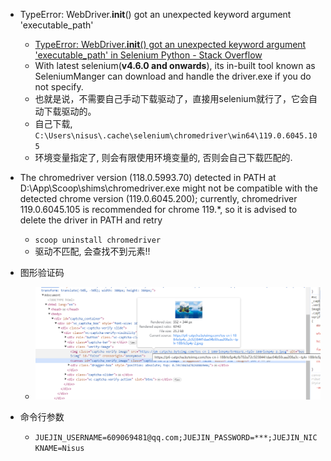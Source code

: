 

* TypeError: WebDriver.__init__() got an unexpected keyword argument 'executable_path'
  * [TypeError: WebDriver.__init__() got an unexpected keyword argument 'executable_path' in Selenium Python - Stack Overflow](https://stackoverflow.com/questions/76550506/typeerror-webdriver-init-got-an-unexpected-keyword-argument-executable-p)
  * With latest selenium(**v4.6.0 and onwards**), its in-built tool known as SeleniumManger can download and handle the driver.exe if you do not specify. 
  * 也就是说，不需要自己手动下载驱动了，直接用selenium就行了，它会自动下载驱动的。
  * 自己下载, `C:\Users\nisus\.cache\selenium\chromedriver\win64\119.0.6045.105`
  * 环境变量指定了, 则会有限使用环境变量的, 否则会自己下载匹配的.

* The chromedriver version (118.0.5993.70) detected in PATH at D:\App\Scoop\shims\chromedriver.exe might not be compatible with the detected chrome version (119.0.6045.200); currently, chromedriver 119.0.6045.105 is recommended for chrome 119.*, so it is advised to delete the driver in PATH and retry
  * `scoop uninstall chromedriver`
  * 驱动不匹配, 会查找不到元素!!


* 图形验证码
  * ![img.png](img.png)


* 命令行参数
  * `JUEJIN_USERNAME=609069481@qq.com;JUEJIN_PASSWORD=***;JUEJIN_NICKNAME=Nisus`

